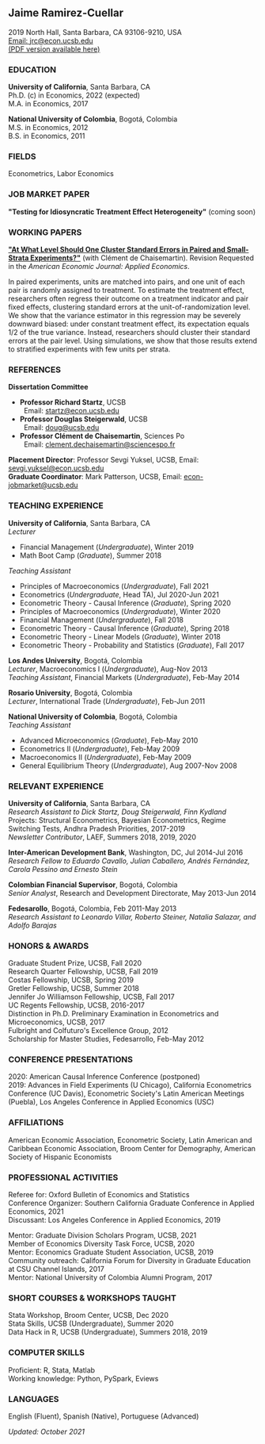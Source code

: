 ## Jaime Ramirez-Cuellar
2019 North Hall, Santa Barbara, CA 93106-9210, USA\
[Email: jrc@econ.ucsb.edu](mailto:jrc@econ.ucsb.edu)\
[(PDF version available here)](https://ucsb.app.box.com/file/867460274263?s=ksill3l2h2lq1dso7s0cq7dqj7ds6dva)

### EDUCATION

**University of California**, Santa Barbara, CA\
Ph.D. (c) in Economics, 2022 (expected)\
M.A. in Economics, 2017

**National University of Colombia**, Bogotá, Colombia\
M.S. in Economics, 2012 \
B.S. in Economics, 2011

### FIELDS

Econometrics, Labor Economics

### JOB MARKET PAPER

**"Testing for Idiosyncratic Treatment Effect Heterogeneity\"** (coming
soon)

### WORKING PAPERS

[**"At What Level Should One Cluster Standard Errors in Paired and
Small-Strata Experiments?\"**](https://papers.ssrn.com/sol3/papers.cfm?abstract_id=3520820) (with Clément de Chaisemartin). Revision
Requested in the *American Economic Journal: Applied Economics*.

In paired experiments, units are matched into pairs, and one unit of
each pair is randomly assigned to treatment. To estimate the treatment
effect, researchers often regress their outcome on a treatment indicator
and pair fixed effects, clustering standard errors at the
unit-of-randomization level. We show that the variance estimator in this
regression may be severely downward biased: under constant treatment
effect, its expectation equals 1/2 of the true variance. Instead,
researchers should cluster their standard errors at the pair level.
Using simulations, we show that those results extend to stratified
experiments with few units per strata.

### REFERENCES

**Dissertation Committee**
-   **Professor Richard Startz**, UCSB\
&nbsp; Email: [startz@econ.ucsb.edu](mailto:startz@ucsb.edu)
-   **Professor Douglas Steigerwald**, UCSB\
&nbsp; Email: <doug@ucsb.edu>
-   **Professor Clément de Chaisemartin**, Sciences Po\
&nbsp; Email: <clement.dechaisemartin@sciencespo.fr>

**Placement Director**: Professor Sevgi Yuksel, UCSB,
Email: [sevgi.yuksel@econ.ucsb.edu](mailto:sevgi.yuksel@ucsb.edu)\
**Graduate Coordinator**: Mark Patterson, UCSB,
Email: [econ-jobmarket@ucsb.edu](mailto:econ-jobmarket@ucsb.edu
)

### TEACHING EXPERIENCE

**University of California**, Santa Barbara, CA\
*Lecturer*
-   Financial Management (*Undergraduate*), Winter 2019
-   Math Boot Camp (*Graduate*), Summer 2018

*Teaching Assistant*
-   Principles of Macroeconomics (*Undergraduate*), Fall 2021
-   Econometrics (*Undergraduate*, Head TA), Jul 2020-Jun 2021
-   Econometric Theory - Causal Inference (*Graduate*), Spring 2020
-   Principles of Macroeconomics (*Undergraduate*), Winter 2020
-   Financial Management (*Undergraduate*), Fall 2018
-   Econometric Theory - Causal Inference (*Graduate*), Spring 2018
-   Econometric Theory - Linear Models (*Graduate*), Winter 2018
-   Econometric Theory - Probability and Statistics (*Graduate*), Fall
    2017

**Los Andes University**, Bogotá, Colombia\
*Lecturer*, Macroeconomics I (*Undergraduate*), Aug-Nov 2013\
*Teaching Assistant*, Financial Markets (*Undergraduate*), Feb-May 2014

**Rosario University**, Bogotá, Colombia\
*Lecturer*, International Trade (*Undergraduate*), Feb-Jun 2011

**National University of Colombia**, Bogotá, Colombia\
*Teaching Assistant*
-   Advanced Microeconomics (*Graduate*), Feb-May 2010
-   Econometrics II (*Undergraduate*), Feb-May 2009
-   Macroeconomics II (*Undergraduate*), Feb-May 2009
-   General Equilibrium Theory (*Undergraduate*), Aug 2007-Nov 2008

### RELEVANT EXPERIENCE

**University of California**, Santa Barbara, CA \
*Research Assistant to Dick Startz, Doug Steigerwald, Finn Kydland*\
Projects: Structural Econometrics, Bayesian Econometrics, Regime
Switching Tests, Andhra Pradesh Priorities, 2017-2019\
*Newsletter Contributor*, LAEF, Summers 2018, 2019, 2020

**Inter-American Development Bank**, Washington, DC, Jul 2014-Jul 2016\
*Research Fellow to Eduardo Cavallo, Julian Caballero, Andrés Fernández,
Carola Pessino and Ernesto Stein*

**Colombian Financial Supervisor**, Bogotá, Colombia\
*Senior Analyst*, Research and Development Directorate, May 2013-Jun
2014

**Fedesarollo**, Bogotá, Colombia, Feb 2011-May 2013\
*Research Assistant to Leonardo Villar, Roberto Steiner, Natalia
Salazar, and Adolfo Barajas*

### HONORS & AWARDS

Graduate Student Prize, UCSB, Fall 2020\
Research Quarter Fellowship, UCSB, Fall 2019\
Costas Fellowship, UCSB, Spring 2019\
Gretler Fellowship, UCSB, Summer 2018\
Jennifer Jo Williamson Fellowship, UCSB, Fall 2017\
UC Regents Fellowship, UCSB, 2016-2017\
Distinction in Ph.D. Preliminary Examination in Econometrics and
Microeconomics, UCSB, 2017\
Fulbright and Colfuturo's Excellence Group, 2012\
Scholarship for Master Studies, Fedesarrollo, Feb-May 2012

### CONFERENCE PRESENTATIONS

2020: American Causal Inference Conference (postponed)\
2019: Advances in Field Experiments (U Chicago), California Econometrics
Conference (UC Davis), Econometric Society's Latin American Meetings
(Puebla), Los Angeles Conference in Applied Economics (USC)

### AFFILIATIONS

American Economic Association, Econometric Society, Latin American and
Caribbean Economic Association, Broom Center for Demography, American
Society of Hispanic Economists

### PROFESSIONAL ACTIVITIES

Referee for: Oxford Bulletin of Economics and Statistics\
Conference Organizer: Southern California Graduate Conference in Applied
Economics, 2021\
Discussant: Los Angeles Conference in Applied Economics, 2019

Mentor:  Graduate Division Scholars Program, UCSB, 2021\
Member of Economics Diversity Task Force, UCSB, 2020\
Mentor: Economics Graduate Student Association, UCSB, 2019\
Community outreach: California Forum for Diversity in Graduate Education
at CSU Channel Islands, 2017\
Mentor: National University of Colombia Alumni Program, 2017

### SHORT COURSES & WORKSHOPS TAUGHT

Stata Workshop, Broom Center, UCSB, Dec 2020\
Stata Skills, UCSB (Undergraduate), Summer 2020\
Data Hack in R, UCSB (Undergraduate), Summers 2018, 2019

### COMPUTER SKILLS

Proficient: R, Stata, Matlab\
Working knowledge: Python, PySpark, Eviews

### LANGUAGES

English (Fluent), Spanish (Native), Portuguese (Advanced)

*Updated: October 2021*
